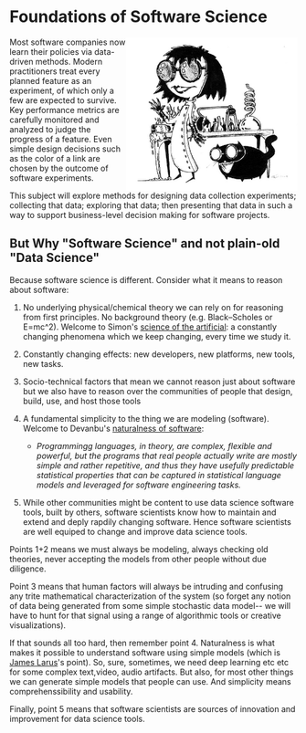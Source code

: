 

# Foundations of Software Science 

<img src="/_img/mad.jpg" align=right width=300>

Most software companies now learn their policies via
data-driven methods. Modern practitioners treat
every planned feature as an experiment, of which
only a few are expected to survive. Key performance
metrics are carefully monitored and analyzed to
judge the progress of a feature. Even simple design
decisions such as the color of a link are chosen by
the outcome of software experiments.

This subject will explore methods for designing data
collection experiments; collecting that data;
exploring that data; then presenting that data in
such a way to support business-level decision making
for software projects.

## But Why "Software Science" and not plain-old "Data Science"

Because software science is different. Consider what it means to reason about software:

1. No underlying physical/chemical theory we can rely on for reasoning from first principles.  No background theory
(e.g. Black–Scholes or E=mc^2). Welcome to Simon's
[science of the artificial](http://courses.washington.edu/thesisd/documents/Kun_Herbert%20Simon_Sciences_of_the_Artificial.pdf): a constantly changing phenomena which we keep changing, every time we study it.

2. Constantly changing effects: new developers, new platforms, new tools, new tasks.

3. Socio-technical factors that mean we cannot reason just about software but we also have to reason over the communities of people that design, build, use, and host those tools

4.   A fundamental simplicity to the thing we are modeling (software). Welcome to Devanbu's [naturalness of software](http://macbeth.cs.ucdavis.edu/natural.pdf):
       - <em> Programmingg languages, in theory, are complex, flexible
and powerful, but the programs that real people
actually write are mostly simple and rather repetitive,
and thus they have usefully predictable statistical properties
that can be captured in statistical language models
and leveraged for software engineering tasks.</em>

5. While other communities might be content to use data science software tools, built by others, software scientists know how
to maintain and extend and deply rapdily changing software. Hence software scientists are well equiped to change and improve
data science tools. 

Points 1+2 means we must always be modeling, always checking old theories,
never accepting the models from other people without due diligence.  

Point 3 means that human factors will always be intruding and confusing any trite  mathematical characterization of the system (so   forget any notion of data being generated from some simple stochastic data model-- we will have to hunt
for that signal using a range of algorithmic tools or creative visualizations).

If that sounds all too hard, then remember point 4. Naturalness is what makes it possible to understand software using
simple  models (which is [James Larus](https://www.youtube.com/watch?v=kO9OYnkeRTM)'s point).  So, sure, sometimes,  we
need deep learning etc etc for some complex text,video, audio
artifacts. But also, for most other things we can generate
simple models that people can use. And simplicity means comprehenssibility and usability.
 
Finally, point 5 means that software scientists are sources of innovation and improvement for data science tools.